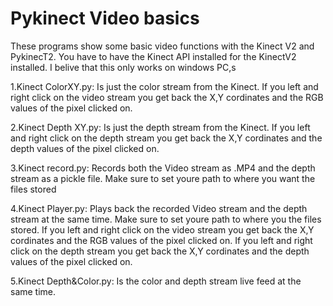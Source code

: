 # Pykinect Video basics

These programs show some basic video functions with the Kinect V2 and PykinecT2.
You have to have the Kinect API installed for the KinectV2 installed.
I belive that this only works on windows PC,s

1.Kinect ColorXY.py: Is just the color stream from the Kinect. 
If you left and right click on the video stream you get back the X,Y cordinates and the RGB values of the pixel clicked on.

2.Kinect Depth XY.py: Is just the depth stream from the Kinect. 
If you left and right click on the depth stream you get back the X,Y cordinates and the depth values of the pixel clicked on.

3.Kinect record.py: Records both the Video stream as .MP4 and the depth stream as a pickle file.
Make sure to set youre path to where you want the files stored

4.Kinect Player.py: Plays back the recorded Video stream and the depth stream at the same time.
Make sure to set youre path to where you the files stored.
If you left and right click on the video stream you get back the X,Y cordinates and the RGB values of the pixel clicked on.
If you left and right click on the depth stream you get back the X,Y cordinates and the depth values of the pixel clicked on.

5.Kinect Depth&Color.py: Is the color and depth stream live feed at the same time.


